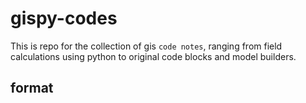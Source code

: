 # gispy-codes

This is repo for the collection of gis `code notes`, ranging from field calculations using python to original code blocks and model builders.

## format
